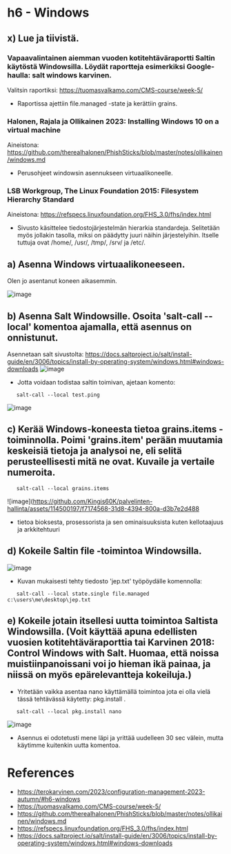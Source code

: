 # h6 - Windows

## x) Lue ja tiivistä.

### Vapaavalintainen aiemman vuoden kotitehtäväraportti Saltin käytöstä Windowsilla. Löydät raportteja esimerkiksi Google-haulla: salt windows karvinen.
Valitsin raportiksi: https://tuomasvalkamo.com/CMS-course/week-5/
- Raportissa ajettiin file.managed -state ja kerättiin grains.

### Halonen, Rajala ja Ollikainen 2023: Installing Windows 10 on a virtual machine
Aineistona: https://github.com/therealhalonen/PhishSticks/blob/master/notes/ollikainen/windows.md
- Perusohjeet windowsin asennukseen virtuaalikoneelle.

### LSB Workgroup, The Linux Foundation 2015: Filesystem Hierarchy Standard
Aineistona: https://refspecs.linuxfoundation.org/FHS_3.0/fhs/index.html
- Sivusto käsittelee tiedostojärjestelmän hierarkia standardeja. Selitetään myös jollakin tasolla, miksi on päädytty juuri näihin järjestelyihin. Itselle tuttuja ovat /home/, /usr/, /tmp/, /srv/ ja /etc/.

## a) Asenna Windows virtuaalikoneeseen.
Olen jo asentanut koneen aikasemmin.

![image](https://github.com/Kingis60K/palvelinten-hallinta/assets/114500197/482d61a4-2f1b-4a89-a27d-2a39088bd801)

## b) Asenna Salt Windowsille. Osoita 'salt-call --local' komentoa ajamalla, että asennus on onnistunut.
Asennetaan salt sivustolta: https://docs.saltproject.io/salt/install-guide/en/3006/topics/install-by-operating-system/windows.html#windows-downloads
![image](https://github.com/Kingis60K/palvelinten-hallinta/assets/114500197/ba666586-9034-402d-827f-cb505522bf22)

- Jotta voidaan todistaa saltin toimivan, ajetaan komento:
 ```
    salt-call --local test.ping
  ```
![image](https://github.com/Kingis60K/palvelinten-hallinta/assets/114500197/0e989aa7-bca7-4114-af8f-4c41259ac67f)

## c) Kerää Windows-koneesta tietoa grains.items -toiminnolla. Poimi 'grains.item' perään muutamia keskeisiä tietoja ja analysoi ne, eli selitä perusteellisesti mitä ne ovat. Kuvaile ja vertaile numeroita.
 ```
    salt-call --local grains.items
  ```

![image](https://github.com/Kingis60K/palvelinten-hallinta/assets/114500197/f7174568-31d8-4394-800a-d3b7e2d488

- tietoa bioksesta, prosessorista ja sen ominaisuuksista kuten kellotaajuus ja arkkitehtuuri

## d) Kokeile Saltin file -toimintoa Windowsilla.

![image](https://github.com/Kingis60K/palvelinten-hallinta/assets/114500197/57dff9b9-a9fb-4db0-8090-dc15c007ed11)

- Kuvan mukaisesti tehty tiedosto 'jep.txt' työpöydälle komennolla:
 ```
    salt-call --local state.single file.managed c:\users\me\desktop\jep.txt
  ```

## e) Kokeile jotain itsellesi uutta toimintoa Saltista Windowsilla. (Voit käyttää apuna edellisten vuosien kotitehtäväraporttia tai Karvinen 2018: Control Windows with Salt. Huomaa, että noissa muistiinpanoissani voi jo hieman ikä painaa, ja niissä on myös epärelevantteja kokeiluja.)

- Yritetään vaikka asentaa nano käyttämällä toimintoa jota ei olla vielä tässä tehtävässä käytetty: pkg.install .
 ```
    salt-call --local pkg.install nano
  ```

![image](https://github.com/Kingis60K/palvelinten-hallinta/assets/114500197/e3724ecc-cd92-4f81-baf6-daeb7f0436b3)

- Asennus ei odotetusti mene läpi ja yrittää uudelleen 30 sec välein, mutta käytimme kuitenkin uutta komentoa.

# References
- https://terokarvinen.com/2023/configuration-management-2023-autumn/#h6-windows
- https://tuomasvalkamo.com/CMS-course/week-5/
- https://github.com/therealhalonen/PhishSticks/blob/master/notes/ollikainen/windows.md
- https://refspecs.linuxfoundation.org/FHS_3.0/fhs/index.html
- https://docs.saltproject.io/salt/install-guide/en/3006/topics/install-by-operating-system/windows.html#windows-downloads
